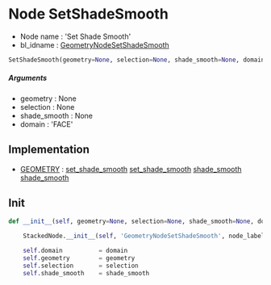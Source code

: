 # Node SetShadeSmooth

- Node name : 'Set Shade Smooth'
- bl_idname : [GeometryNodeSetShadeSmooth](https://docs.blender.org/api/current/bpy.types.GeometryNodeSetShadeSmooth.html)


``` python
SetShadeSmooth(geometry=None, selection=None, shade_smooth=None, domain='FACE', node_label=None, node_color=None)
```
##### Arguments

- geometry : None
- selection : None
- shade_smooth : None
- domain : 'FACE'

## Implementation

- [GEOMETRY](/docs/GeoNodes/GEOMETRY.md) : [set_shade_smooth](/docs/GeoNodes/socket_GEOMETRY.md#set_shade_smooth) [set_shade_smooth](/docs/GeoNodes/socket_GEOMETRY.md#set_shade_smooth) [shade_smooth](/docs/GeoNodes/socket_GEOMETRY.md#shade_smooth) [shade_smooth](/docs/GeoNodes/socket_GEOMETRY.md#shade_smooth)

## Init

``` python
def __init__(self, geometry=None, selection=None, shade_smooth=None, domain='FACE', node_label=None, node_color=None):

    StackedNode.__init__(self, 'GeometryNodeSetShadeSmooth', node_label=node_label, node_color=node_color)

    self.domain          = domain
    self.geometry        = geometry
    self.selection       = selection
    self.shade_smooth    = shade_smooth
```
